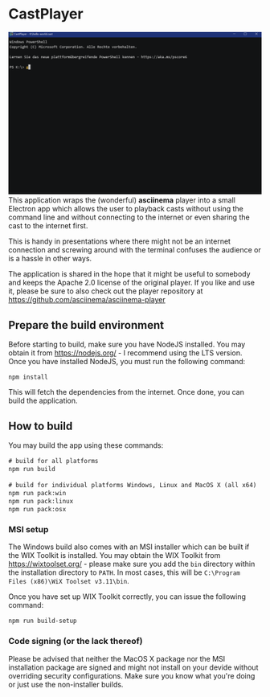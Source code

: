 # CastPlayer
![](assets/hello-world.cast.gif)
This application wraps the (wonderful) **asciinema** player into a small Electron app which allows the user to 
playback casts without using the command line and without connecting to the internet or even sharing the cast 
to the internet first.

This is handy in presentations where there might not be an internet connection and screwing around with the 
terminal confuses the audience or is a hassle in other ways.

The application is shared in the hope that it might be useful to somebody and keeps the Apache 2.0 license of 
the original player. If you like and use it, please be sure to also check out the player repository at 
https://github.com/asciinema/asciinema-player

## Prepare the build environment
Before starting to build, make sure you have NodeJS installed. You may obtain it from https://nodejs.org/ -
I recommend using the LTS version. Once you have installed NodeJS, you must run the following command:

    npm install

This will fetch the dependencies from the internet. Once done, you can build the application.

## How to build
You may build the app using these commands:

    # build for all platforms
    npm run build

    # build for individual platforms Windows, Linux and MacOS X (all x64)
    npm run pack:win
    npm run pack:linux
    npm run pack:osx

### MSI setup
The Windows build also comes with an MSI installer which can be built if the WIX Toolkit is installed. You may
obtain the WIX Toolkit from https://wixtoolset.org/ - please make sure you add the `bin` directory within the
installation directory to `PATH`. In most cases, this will be `C:\Program Files (x86)\WiX Toolset v3.11\bin`.

Once you have set up WIX Toolkit correctly, you can issue the following command:

    npm run build-setup

### Code signing (or the lack thereof)
Please be advised that neither the MacOS X package nor the MSI installation package are signed and might not
install on your devide without overriding security configurations. Make sure you know what you're doing or just
use the non-installer builds.
